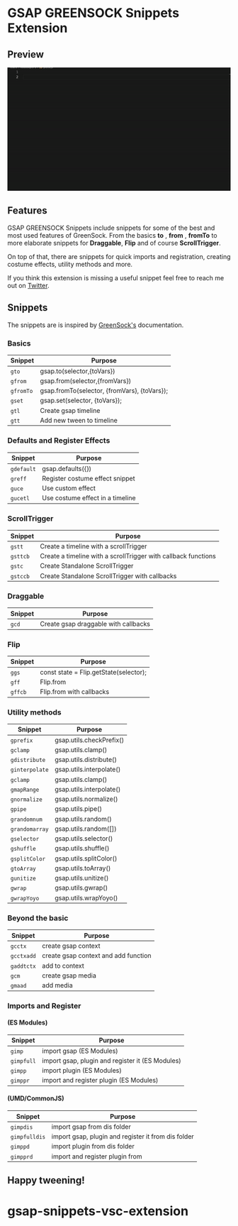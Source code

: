 # GSAP GREENSOCK Snippets Extension

## Preview



![Alt Text](images/gsap-greensock-snippets.gif)



## Features

GSAP GREENSOCK Snippets include snippets for some of the best and most used features of GreenSock.
From the basics **to** , **from** , **fromTo** to more elaborate snippets for **Draggable**,
**Flip** and of course **ScrollTrigger**.

On top of that, there are snippets for quick imports and registration, creating costume effects, utility methods and more.

If you think this extension is missing a useful snippet feel free to reach me out on [Twitter](https://twitter.com/MaxCodeJourney).

## Snippets

The snippets are is inspired by [GreenSock's](https://greensock.com/) documentation.

### Basics

| Snippet   | Purpose                                      |
| --------- | -------------------------------------------- |
| `gto`     | gsap.to(selector,{toVars})                   |
| `gfrom`   | gsap.from(selector,{fromVars})               |
| `gfromTo` | gsap.fromTo(selector, {fromVars}, {toVars}); |
| `gset`    | gsap.set(selector, {toVars});                |
| `gtl`     | Create gsap timeline                         |
| `gtt`     | Add new tween to timeline                    |

### Defaults and Register Effects

| Snippet    | Purpose                          |
| ---------- | -------------------------------- |
| `gdefault` | gsap.defaults({})                |
| `greff`    | Register costume effect snippet  |
| `guce`     | Use custom effect                |
| `gucetl`   | Use costume effect in a timeline |

### ScrollTrigger

| Snippet  | Purpose                                                        |
| -------- | -------------------------------------------------------------- |
| `gstt`   | Create a timeline with a scrollTrigger                         |
| `gsttcb` | Create a timeline with a scrollTrigger with callback functions |
| `gstc`   | Create Standalone ScrollTrigger                                |
| `gstccb` | Create Standalone ScrollTrigger with callbacks                 |

### Draggable

| Snippet | Purpose                              |
| ------- | ------------------------------------ |
| `gcd`   | Create gsap draggable with callbacks |

### Flip

| Snippet | Purpose                                |
| ------- | -------------------------------------- |
| `ggs`   | const state = Flip.getState(selector); |
| `gff`   | Flip.from                              |
| `gffcb` | Flip.from with callbacks               |

### Utility methods

| Snippet        | Purpose                  |
| -------------- | ------------------------ |
| `gprefix`      | gsap.utils.checkPrefix() |
| `gclamp`       | gsap.utils.clamp()       |
| `gdistribute`  | gsap.utils.distribute()  |
| `ginterpolate` | gsap.utils.interpolate() |
| `gclamp`       | gsap.utils.clamp()       |
| `gmapRange`    | gsap.utils.interpolate() |
| `gnormalize`   | gsap.utils.normalize()   |
| `gpipe`        | gsap.utils.pipe()        |
| `grandomnum`   | gsap.utils.random()      |
| `grandomarray` | gsap.utils.random([])    |
| `gselector`    | gsap.utils.selector()    |
| `gshuffle`     | gsap.utils.shuffle()     |
| `gsplitColor`  | gsap.utils.splitColor()  |
| `gtoArray`     | gsap.utils.toArray()     |
| `gunitize`     | gsap.utils.unitize()     |
| `gwrap`        | gsap.utils.gwrap()       |
| `gwrapYoyo`    | gsap.utils.wrapYoyo()    |

### Beyond the basic

| Snippet    | Purpose                              |
| ---------- | ------------------------------------ |
| `gcctx`    | create gsap context                  |
| `gcctxadd` | create gsap context and add function |
| `gaddtctx` | add to context                       |
| `gcm`      | create gsap media                    |
| `gmaad`    | add media                            |

### Imports and Register

#### (ES Modules)

| Snippet    | Purpose                                          |
| ---------- | ------------------------------------------------ |
| `gimp`     | import gsap (ES Modules)                         |
| `gimpfull` | import gsap, plugin and register it (ES Modules) |
| `gimpp`    | import plugin (ES Modules)                       |
| `gimppr`   | import and register plugin (ES Modules)          |

#### (UMD/CommonJS)

| Snippet       | Purpose                                             |
| ------------- | --------------------------------------------------- |
| `gimpdis`     | import gsap from dis folder                         |
| `gimpfulldis` | import gsap, plugin and register it from dis folder |
| `gimppd`      | import plugin from dis folder                       |
| `gimpprd`     | import and register plugin from                     |

## Happy tweening!

# gsap-snippets-vsc-extension
